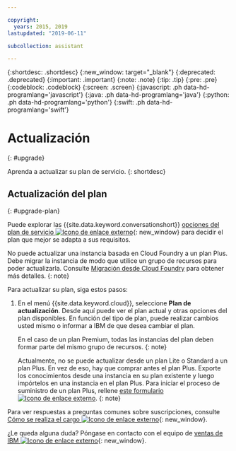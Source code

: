 ```yaml
---

copyright:
  years: 2015, 2019
lastupdated: "2019-06-11"

subcollection: assistant

---
```


{:shortdesc: .shortdesc}
{:new_window: target="_blank"}
{:deprecated: .deprecated}
{:important: .important}
{:note: .note}
{:tip: .tip}
{:pre: .pre}
{:codeblock: .codeblock}
{:screen: .screen}
{:javascript: .ph data-hd-programlang='javascript'}
{:java: .ph data-hd-programlang='java'}
{:python: .ph data-hd-programlang='python'}
{:swift: .ph data-hd-programlang='swift'}

# Actualización
{: #upgrade}

Aprenda a actualizar su plan de servicio.
{: shortdesc}

## Actualización del plan
{: #upgrade-plan}

Puede explorar las {{site.data.keyword.conversationshort}} [opciones del plan de servicio ![Icono de enlace externo](../../icons/launch-glyph.svg "Icono de enlace externo")](https://www.ibm.com/cloud/watson-assistant/pricing/){: new_window} para decidir el plan que mejor se adapta a sus requisitos.

No puede actualizar una instancia basada en Cloud Foundry a un plan Plus. Debe migrar la instancia de modo que utilice un grupo de recursos para poder actualizarla. Consulte [Migración desde Cloud Foundry](/docs/services/watson?topic=watson-migrate) para obtener más detalles.
{: note}

Para actualizar su plan, siga estos pasos:

1.  En el menú {{site.data.keyword.cloud}}, seleccione **Plan de actualización**.
    Desde aquí puede ver el plan actual y otras opciones del plan disponibles. En función del tipo de plan, puede realizar cambios usted mismo o informar a IBM de que desea cambiar el plan.

    En el caso de un plan Premium, todas las instancias del plan deben formar parte del mismo grupo de recursos.
    {: note} 

    Actualmente, no se puede actualizar desde un plan Lite o Standard a un plan Plus. En vez de eso, hay que comprar antes el plan Plus. Exporte los conocimientos desde una instancia en su plan existente y luego impórtelos en una instancia en el plan Plus. Para iniciar el proceso de suministro de un plan Plus, rellene [este formulario ![Icono de enlace externo](../../icons/launch-glyph.svg "Icono de enlace externo")](https://ibm.biz/contact-WA-plus).
    {: note}

Para ver respuestas a preguntas comunes sobre suscripciones, consulte [Cómo se realiza el cargo ![Icono de enlace externo](../../icons/launch-glyph.svg "Icono de enlace externo")](/docs/billing-usage?topic=billing-usage-charges){: new_window}.

¿Le queda alguna duda? Póngase en contacto con el equipo de [ventas de IBM ![Icono de enlace externo](../../icons/launch-glyph.svg "Icono de enlace externo")](https://www.ibm.com/account/reg/us-en/subscribe?formid=urx-20970){: new_window}.
